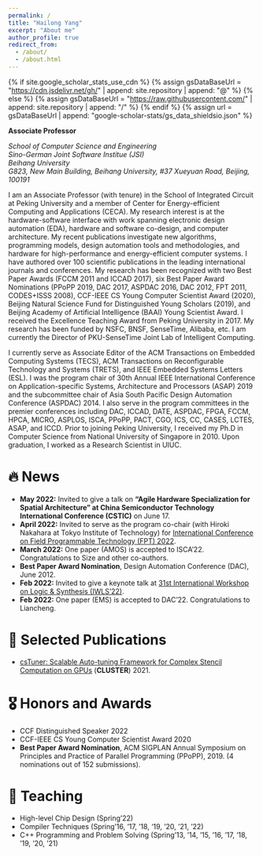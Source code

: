 ```yaml
---
permalink: /
title: "Hailong Yang"
excerpt: "About me"
author_profile: true
redirect_from: 
  - /about/
  - /about.html
---
```


{% if site.google_scholar_stats_use_cdn %}
{% assign gsDataBaseUrl = "https://cdn.jsdelivr.net/gh/" | append: site.repository | append: "@" %}
{% else %}
{% assign gsDataBaseUrl = "https://raw.githubusercontent.com/" | append: site.repository | append: "/" %}
{% endif %}
{% assign url = gsDataBaseUrl | append: "google-scholar-stats/gs_data_shieldsio.json" %}

<span class='anchor' id='about-me'></span>

**Associate Professor**

*School of Computer Science and Engineering*  
*Sino-German Joint Software Institue (JSI)*  
*Beihang University*  
*G823, New Main Building, Beihang University, #37 Xueyuan Road, Beijing, 100191*

I am an Associate Professor (with tenure) in the School of Integrated Circuit at Peking University and a member of Center for Energy-efficient Computing and Applications (CECA). My research interest is at the hardware-software interface with work spanning electronic design automation (EDA), hardware and software co-design, and computer architecture. My recent publications investigate new algorithms, programming models, design automation tools and methodologies, and hardware for high-performance and energy-efficient computer systems. I have authored over 100 scientific publications in the leading international journals and conferences. My research has been recognized with two Best Paper Awards (FCCM 2011 and ICCAD 2017), six Best Paper Award Nominations (PPoPP 2019, DAC 2017, ASPDAC 2016, DAC 2012, FPT 2011, CODES+ISSS 2008), CCF-IEEE CS Young Computer Scientist Award (2020), Beijing Natural Science Fund for Distinguished Young Scholars (2019), and Beijing Academy of Artificial Intelligence (BAAI) Young Scientist Award. I received the Excellence Teaching Award from Peking University in 2017. My research has been funded by NSFC, BNSF, SenseTime, Alibaba, etc. I am currently the Director of PKU-SenseTime Joint Lab of Intelligent Computing.

I currently serve as Associate Editor of the ACM Transactions on Embedded Computing Systems (TECS), ACM Transactions on Reconfigurable Technology and Systems (TRETS), and IEEE Embedded Systems Letters (ESL). I was the program chair of 30th Annual IEEE International Conference on Application-specific Systems, Architecture and Processors (ASAP) 2019 and the subcommittee chair of Asia South Pacific Design Automation Conference (ASPDAC) 2014. I also serve in the program committees in the premier conferences including DAC, ICCAD, DATE, ASPDAC, FPGA, FCCM, HPCA, MICRO, ASPLOS, ISCA, PPoPP, PACT, CGO, ICS, CC, CASES, LCTES, ASAP, and ICCD. Prior to joining Peking University, I received my Ph.D in Computer Science from National University of Singapore in 2010. Upon graduation, I worked as a Research Scientist in UIUC. 


# 🔥 News
- **May 2022:** Invited to give a talk on **“Agile Hardware Specialization for Spatial Architecture” at China Semiconductor Technology International Conference (CSTIC)** on June 17. 
- **April 2022:**  Invited to serve as the program co-chair (with Hiroki Nakahara at Tokyo Institute of Technology) for [International Conference on Field Programmable Technology (FPT) 2022](https://fpt22.hkust.edu.hk/).
- **March 2022:** One paper (AMOS) is accepted to ISCA’22. Congratulations to Size and other co-authors.
- **Best Paper Award Nomination**, Design Automation Conference (DAC), June 2012. 
- **Feb 2022:** Invited to give a keynote talk at [31st International Workshop on Logic & Synthesis (IWLS’22)](https://www.iwls.org/iwls2022/). 
- **Feb 2022:** One paper (EMS) is accepted to DAC’22. Congratulations to Liancheng.

# 📝 Selected Publications 

- [csTuner: Scalable Auto-tuning Framework for Complex Stencil Computation on GPUs](https://ieeexplore.ieee.org/document/9556044) (**CLUSTER**) 2021.

# 🎖 Honors and Awards
- CCF Distinguished Speaker 2022 
- CCF-IEEE CS Young Computer Scientist Award 2020
- **Best Paper Award Nomination**, ACM SIGPLAN Annual Symposium on Principles and Practice of Parallel Programming (PPoPP), 2019. (4 nominations out of 152 submissions). 

# 💬 Teaching
- High-level Chip Design (Spring’22)
- Compiler Techniques (Spring’16, ’17, ’18, ‘19, ’20, ’21, ’22)
- C++ Programming and Problem Solving (Spring’13, ’14, ’15, ’16, ’17, ’18, ’19, ’20, ’21)

<!--
# 📖 Educations
- *2019.06 - 2022.04 (now)*, Lorem ipsum dolor sit amet, consectetur adipiscing elit. Vivamus ornare aliquet ipsum, ac tempus justo dapibus sit amet. 
- *2015.09 - 2019.06*, Lorem ipsum dolor sit amet, consectetur adipiscing elit. Vivamus ornare aliquet ipsum, ac tempus justo dapibus sit amet. 

# 💻 People
- Mingzhen Li (B.S from Beihang University, Ph.D, started 2019)
-->